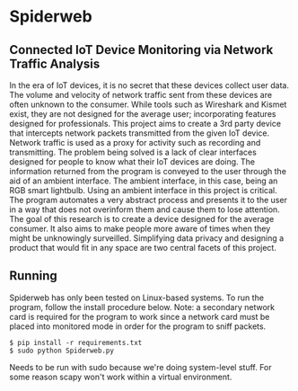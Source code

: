 # Spiderweb
## Connected IoT Device Monitoring via Network Traffic Analysis

In the era of IoT devices, it is no secret that these devices collect user data. The volume and velocity of network traffic sent from these devices are often unknown to the consumer. While tools such as Wireshark and Kismet exist, they are not designed for the average user; incorporating features designed for professionals. This project aims to create a 3rd party device that intercepts network packets transmitted from the given IoT device. Network traffic is used as a proxy for activity such as recording and transmitting. The problem being solved is a lack of clear interfaces designed for people to know what their IoT devices are doing. The information returned from the program is conveyed to the user through the aid of an ambient interface. The ambient interface, in this case, being an RGB smart lightbulb. Using an ambient interface in this project is critical. The program automates a very abstract process and presents it to the user in a way that does not overinform them and cause them to lose attention. The goal of this research is to create a device designed for the average consumer. It also aims to make people more aware of times when they might be unknowingly surveilled. Simplifying data privacy and designing a product that would fit in any space are two central facets of this project.


## Running

Spiderweb has only been tested on Linux-based systems. To run the program, follow the install procedure below. Note: a secondary network card is required for the program to work since a network card must be placed into monitored mode in order for the program to sniff packets.
```
$ pip install -r requirements.txt
$ sudo python Spiderweb.py
```
Needs to be run with sudo because we're doing system-level stuff. For some reason scapy won't work within a virtual environment.
